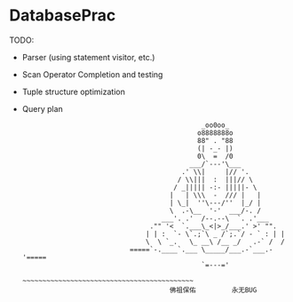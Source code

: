 # DatabasePrac
TODO:
- Parser (using statement visitor, etc.)
- Scan Operator Completion and testing
- Tuple structure optimization
- Query plan

                                                   _oo0oo_
                                                  o8888888o
                                                  88" . "88
                                                  (| -_- |)
                                                  0\  =  /0
                                                ___/`---'\___
                                              .' \\|     |// '.
                                             / \\|||  :  |||// \
                                            / _||||| -:- |||||- \
                                           |   | \\\  -  /// |   |
                                           | \_|  ''\---/''  |_/ |
                                           \  .-\__  '-'  ___/-. /
                                         ___'. .'  /--.--\  `. .'___
                                      ."" '<  `.___\_<|>_/___.' >' "".
                                     | | :  `- \`.;`\ _ /`;.`/ - ` : | |
                                     \  \ `_.   \_ __\ /__ _/   .-` /  /
                                 =====`-.____`.___ \_____/___.-`___.-'=====
                                                   `=---='
                                 ~~~~~~~~~~~~~~~~~~~~~~~~~~~~~~~~~~~~~~~~~~~
                                           佛祖保佑         永无BUG
